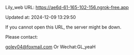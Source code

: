Lily_web URL: https://ae6d-61-165-102-156.ngrok-free.app

Updated at: 2024-12-09 13:29:50

If you cannot open this URL, the server might be down.

Please contact: 

goley04@foxmail.com Or Wechat:GL_yeaH